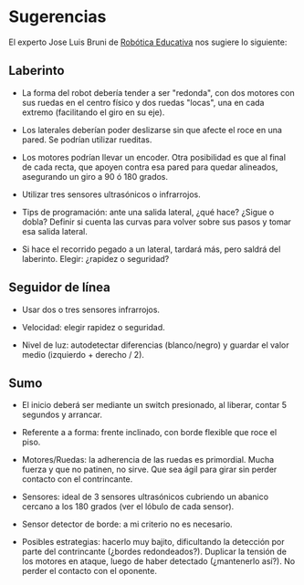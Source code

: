 # Sugerencias

El experto Jose Luis Bruni de [Robótica Educativa](https://www.roboticaeducativa.com/) nos sugiere lo siguiente:

## Laberinto

- La forma del robot debería tender a ser "redonda", con dos motores con sus ruedas en el centro físico y dos ruedas "locas", una en cada extremo (facilitando el giro en su eje).

- Los laterales deberían poder deslizarse sin que afecte el roce en una pared. Se podrían utilizar rueditas.

- Los motores podrían llevar un encoder. Otra posibilidad es que al final de cada recta, que apoyen contra esa pared para quedar alineados, asegurando un giro a 90 ó 180 grados.

- Utilizar tres sensores ultrasónicos o infrarrojos.

- Tips de programación: ante una salida lateral, ¿qué hace? ¿Sigue o dobla? Definir si cuenta las curvas para volver sobre sus pasos y tomar esa salida lateral.

- Si hace el recorrido pegado a un lateral, tardará más, pero saldrá del laberinto. Elegir: ¿rapidez o seguridad?

## Seguidor de línea

- Usar dos o tres sensores infrarrojos.

- Velocidad: elegir rapidez o seguridad.

- Nivel de luz: autodetectar diferencias (blanco/negro) y guardar el valor medio (izquierdo + derecho / 2).

## Sumo

- El inicio deberá ser mediante un switch presionado, al liberar, contar 5 segundos y arrancar.

- Referente a a forma: frente inclinado, con borde flexible que roce el piso.

- Motores/Ruedas: la adherencia de las ruedas es primordial. Mucha fuerza y que no patinen, no sirve. Que sea ágil para girar sin perder contacto con el contrincante.

- Sensores: ideal de 3 sensores ultrasónicos cubriendo un abanico cercano a los 180 grados (ver el lóbulo de cada sensor).

- Sensor detector de borde: a mi criterio no es necesario.

- Posibles estrategias: hacerlo muy bajito, dificultando la detección por parte del contrincante (¿bordes redondeados?). Duplicar la tensión de los motores en ataque, luego de haber detectado (¿mantenerlo así?). No perder el contacto con el oponente.
